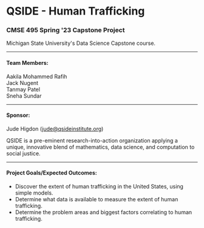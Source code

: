 # QSIDE - Human Trafficking

### CMSE 495 Spring '23 Capstone Project<br>
Michigan State University's Data Science Capstone course.

---
#### Team Members:
Aakila Mohammed Rafih<br>
Jack Nugent<br>
Tanmay Patel<br>
Sneha Sundar

---
#### Sponsor:
Jude Higdon (jude@qsideinstitute.org)<br>

QSIDE is a pre-eminent research-into-action organization applying a unique, innovative blend of mathematics, data science, and computation to social justice.

---
#### Project Goals/Expected Outcomes:
- Discover the extent of human trafficking in the United States, using simple models.
- Determine what data is available to measure the extent of human trafficking.
- Determine the problem areas and biggest factors correlating to human trafficking.


